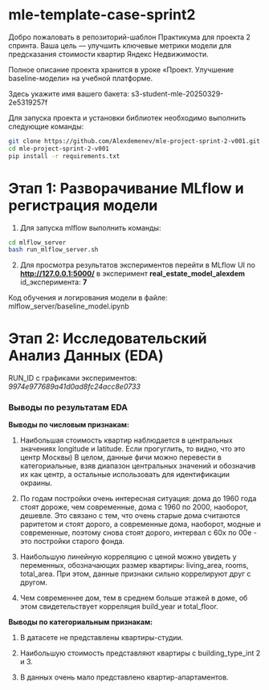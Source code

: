 # mle-template-case-sprint2

Добро пожаловать в репозиторий-шаблон Практикума для проекта 2 спринта. Ваша цель — улучшить ключевые метрики модели для предсказания стоимости квартир Яндекс Недвижимости.

Полное описание проекта хранится в уроке «Проект. Улучшение baseline-модели» на учебной платформе.

Здесь укажите имя вашего бакета: s3-student-mle-20250329-2e5319257f

Для запуска проекта и установки библиотек необходимо выполнить следующие команды:

```bash
git clone https://github.com/Alexdemenev/mle-project-sprint-2-v001.git
cd mle-project-sprint-2-v001
pip install -r requirements.txt 
```

# Этап 1: Разворачивание MLflow и регистрация модели

1. Для запуска mlflow выполнить команды:

```bash
cd mlflow_server
bash run_mlflow_server.sh
```

2. Для просмотра результатов экспериментов перейти в MLflow UI по **http://127.0.0.1:5000/** в эксперимент **real_estate_model_alexdem** id_эксперимента: **7**

Код обучения и логирования модели в файле: mlflow_server/baseline_model.ipynb

# Этап 2: Исследовательский Анализ Данных (EDA)

RUN_ID с графиками экспериментов: *9974e977689a41d0ad8fc24acc8e0733*

### Выводы по результатам EDA

**Выводы по числовым признакам:**
1. Наибольшая стоимость квартир наблюдается в центральных значениях longitude и latitude. Если прогуглить, то видно, что это центр Москвы) В целом, данные фичи можно перевести в категориальные, взяв диапазон центральных значений и обозначив их как центр, а остальные использовать для идентификации окраины.

2. По годам постройки очень интересная ситуация: дома до 1960 года стоят дороже, чем современные, дома с 1960 по 2000, наоборот, дешевле. Это связано с тем, что очень старые дома считаются раритетом и стоят дорого, а современные дома, наоборот, модные и современные, поэтому снова стоят дорого, интервал с 60х по 00е - это постройки старого фонда.

3. Наибольшую линейную корреляцию с ценой можно увидеть у переменных, обозначающих размер квартиры: living_area, rooms, total_area. При этом, данные признаки сильно коррелируют друг с другом.

4. Чем современнее дом, тем в среднем больше этажей в доме, об этом свидетельствует корреляция build_year и total_floor.

**Выводы по категориальным признакам:**
1. В датасете не представлены квартиры-студии.

2. Наибольшую стоимость представляют квартиры с building_type_int 2 и 3.

3. В данных очень мало представлено квартир-апартаментов.